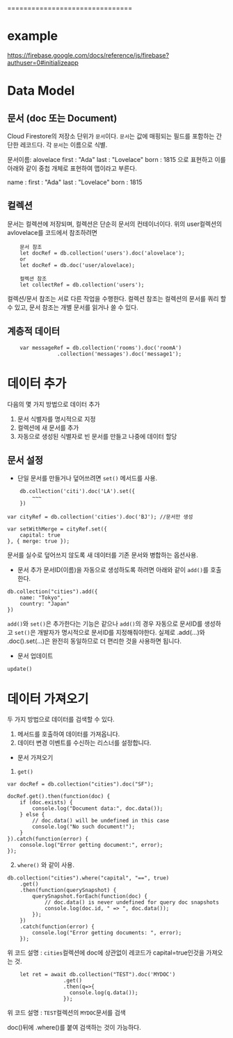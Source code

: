 


===============================

# example

https://firebase.google.com/docs/reference/js/firebase?authuser=0#initializeapp


# Data Model


## 문서 (doc 또는 Document)
Cloud Firestore의 저장소 단위가 `문서`이다. `문서`는 값에 매핑되는 필드를 포함하는 간단한 레코드다. 각 `문서`는 이름으로 식별.

문서이름: alovelace
first : "Ada"
last : "Lovelace"
born : 1815
으로 표현하고 이를 아래와 같이 중첩 개체로 표현하여 맵이라고 부른다.

name :
    first : "Ada"
    last : "Lovelace"
born : 1815


## 컬렉션
문서는 컬렉션에 저장되며, 컬렉션은 단순히 문서의 컨테이너이다.
위의 user컬렉션의 avlovelace를 코드에서 참조하려면
``` 
    문서 참조
    let docRef = db.collection('users').doc('alovelace');
    or
    let docRef = db.doc('user/alovelace);
```

``` 
    컬렉션 참조
    let collectRef = db.collection('users');
```

컬렉션/문서 참조는 서로 다른 작업을 수행한다. 컬렉션 참조는 컬렉션의 문서를 쿼리 할 수 있고, 문서 참조는 개별 문서를 읽거나 쓸 수 있다.

## 계층적 데이터

```
    var messageRef = db.collection('rooms').doc('roomA')
                .collection('messages').doc('message1');
```


# 데이터 추가

다음의 몇 가지 방법으로 데이터 추가
1. 문서 식별자를 명시적으로 지정
2. 컬렉션에 새 문서를 추가
3. 자동으로 생성된 식별자로 빈 문서를 만들고 나중에 데이터 할당

## 문서 설정

- 단일 문서를 만들거나 덮어쓰려면 `set()` 메서드를 사용.
```
    db.collection('citi').doc('LA').set({
        ~~~
    })
```

```
var cityRef = db.collection('cities').doc('BJ'); //문서만 생성

var setWithMerge = cityRef.set({
    capital: true
}, { merge: true });
```
문서를 실수로 덮어쓰지 않도록 새 데이터를 기존 문서와 병합하는 옵션사용.


- 문서 추가
문서ID(이름)을 자동으로 생성하도록 하려면 아래와 같이 `add()`를 호출한다.
```
db.collection("cities").add({
    name: "Tokyo",
    country: "Japan"
})
```

`add()`와 `set()`은 추가한다는 기능은 같으나 `add()`의 경우 자동으로 문서ID를 생성하고 `set()`은 개발자가 명시적으로 문서ID를 지정해줘야한다.
실제로 .add(...)와 .doc().set(...)은 완전히 동일하므로 더 편리한 것을 사용하면 됩니다.

- 문서 업데이트

`update()`

# 데이터 가져오기

두 가지 방법으로 데이터를 검색할 수 있다.
1. 메서드를 호출하여 데이터를 가져옵니다.
2. 데이터 변경 이벤트를 수신하는 리스너를 설정합니다.


- 문서 가져오기

1. `get()`

```
var docRef = db.collection("cities").doc("SF");

docRef.get().then(function(doc) {
    if (doc.exists) {
        console.log("Document data:", doc.data());
    } else {
        // doc.data() will be undefined in this case
        console.log("No such document!");
    }
}).catch(function(error) {
    console.log("Error getting document:", error);
});
```

2. `where()` 와 같이 사용.

```
db.collection("cities").where("capital", "==", true)
    .get()
    .then(function(querySnapshot) {
        querySnapshot.forEach(function(doc) {
            // doc.data() is never undefined for query doc snapshots
            console.log(doc.id, " => ", doc.data());
        });
    })
    .catch(function(error) {
        console.log("Error getting documents: ", error);
    });
```
위 코드 설명 : `cities`컬렉션에 doc에 상관없이 레코드가 capital=true인것을 가져오는 것. 

```
    let ret = await db.collection("TEST").doc('MYDOC')
                  .get()
                  .then(q=>{
                    console.log(q.data());
                  });
```
위 코드 설명 : `TEST`컬렉션의 `MYDOC`문서를 검색

doc()뒤에 .where()를 붙여 검색하는 것이 가능하다.





